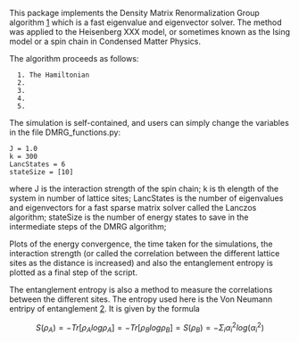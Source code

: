 This package implements the Density Matrix Renormalization Group algorithm [1](https://web.archive.org/web/20070721172908/http://hedrock.ps.uci.edu/dmrgpaper/dmrgpap.pdf) which is a fast eigenvalue and eigenvector solver. The method was applied to the Heisenberg XXX model, or sometimes known as the Ising model or a spin chain in Condensed Matter Physics.

The algorithm proceeds as follows:

```
  1. The Hamiltonian
  2.
  3.
  4.
  5.
```
The simulation is self-contained, and users can simply change the variables in the file DMRG_functions.py:

```
J = 1.0
k = 300
LancStates = 6
stateSize = [10] 
```

where J is the interaction strength of the spin chain;
k is th elength of the system in number of lattice sites;
LancStates is the number of eigenvalues and eigenvectors for a fast sparse matrix solver called the Lanczos algorithm;
stateSize is the number of energy states to save in the intermediate steps of the DMRG algorithm;

Plots of the energy convergence, the time taken for the simulations, the interaction strength (or called the correlation between the different lattice sites as the distance is increased) and also the entanglement entropy is plotted as a final step of the script.

The entanglement entropy is also a method to measure the correlations between the different sites. The entropy used here is the Von Neumann entripy of entanglement [2](https://arxiv.org/abs/hep-th/9303048). It is given by the formula 


$$S(\rho_A) = -Tr \left[\rho_{A} log \rho_A \right] = -Tr \left[\rho_{B} log \rho_B \right] = S(\rho_B) = - \Sigma_i \alpha^2_i log (\alpha^2_i)$$

